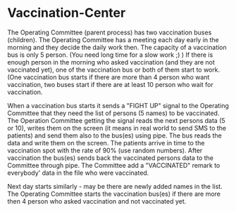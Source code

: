 # Vaccination-Center
The Operating  Committee (parent process) has two vaccination buses (children).  The  Operating  Committee  has a meeting each day early in the morning and they decide the daily work then.  The capacity of a vaccination bus is only 5 person. (You need long time for a slow work ;) )  If there is enough person in the morning who asked vaccination (and they are not vaccinated yet), one of the  vaccination bus or both of them start to work.   (One vaccination bus starts if there are more than 4 person who want vaccination, two buses start if there are at least 10 person who wait for vaccination. 

When a vaccination bus starts  it sends a  "FIGHT UP" signal to the Operating Committee that they need the list of persons (5 names) to be vaccinated.  The Operation Committee getting the signal reads the next persons data (5 or 10), writes them on the screen (it means in real world to send  SMS to the patients)  and send them also to the bus(es) using pipe. The bus reads the data and write them on the screen. The patients arrive in time to the vaccination spot with the rate of 90% (use random numbers).  After vaccination the bus(es) sends back the vaccinated persons data to the Committee through pipe.  The Committee add a "VACCINATED" remark to everybody' data in the file who were vaccinated. 

Next day starts similarly - may be there are newly added names in the list.  The Operating  Committee starts the vaccination bus(es) if there are more then 4 person who asked vaccination and not vaccinated yet.
